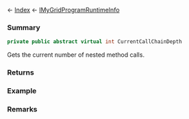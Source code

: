 ← [Index](Api-Index) ← [IMyGridProgramRuntimeInfo](Sandbox.ModAPI.Ingame.IMyGridProgramRuntimeInfo)

### Summary

```csharp
private public abstract virtual int CurrentCallChainDepth
```

Gets the current number of nested method calls.

### Returns

### Example

### Remarks

